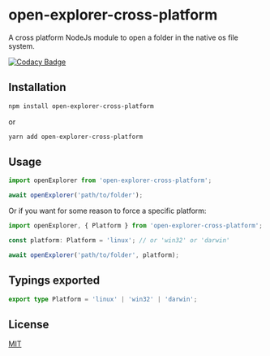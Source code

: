 # open-explorer-cross-platform

A cross platform NodeJs module to open a folder in the native os file system.

[![Codacy Badge](https://app.codacy.com/project/badge/Grade/63a5c0855d6d4ee087416016b8c718ae)](https://app.codacy.com/gh/leandrosimoes/open-explorer-cross-platform/dashboard?utm_source=gh&utm_medium=referral&utm_content=&utm_campaign=Badge_grade)

## Installation

```bash
npm install open-explorer-cross-platform
```

or

```bash
yarn add open-explorer-cross-platform
```

## Usage

```typescript
import openExplorer from 'open-explorer-cross-platform';

await openExplorer('path/to/folder');
```

Or if you want for some reason to force a specific platform:

```typescript
import openExplorer, { Platform } from 'open-explorer-cross-platform';

const platform: Platform = 'linux'; // or 'win32' or 'darwin'

await openExplorer('path/to/folder', platform);
```

## Typings exported

```typescript
export type Platform = 'linux' | 'win32' | 'darwin';
```

## License

[MIT](https://choosealicense.com/licenses/mit/)